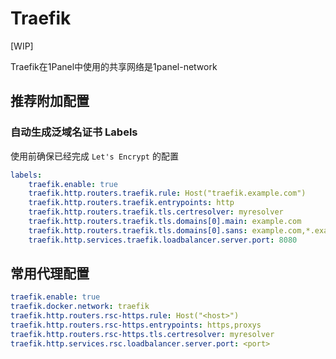 # Traefik

[WIP]

Traefik在1Panel中使用的共享网络是1panel-network

## 推荐附加配置

### 自动生成泛域名证书 Labels

使用前确保已经完成 `Let's Encrypt` 的配置

```yaml
labels:
    traefik.enable: true
    traefik.http.routers.traefik.rule: Host("traefik.example.com")
    traefik.http.routers.traefik.entrypoints: http
    traefik.http.routers.traefik.tls.certresolver: myresolver
    traefik.http.routers.traefik.tls.domains[0].main: example.com
    traefik.http.routers.traefik.tls.domains[0].sans: example.com,*.example.com
    traefik.http.services.traefik.loadbalancer.server.port: 8080
```

## 常用代理配置

```yaml
traefik.enable: true
traefik.docker.network: traefik
traefik.http.routers.rsc-https.rule: Host("<host>")
traefik.http.routers.rsc-https.entrypoints: https,proxys
traefik.http.routers.rsc-https.tls.certresolver: myresolver
traefik.http.services.rsc.loadbalancer.server.port: <port>
```